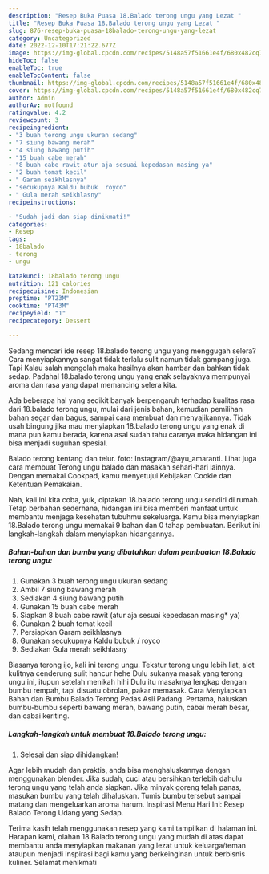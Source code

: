 ```yaml
---
description: "Resep Buka Puasa 18.Balado terong ungu yang Lezat "
title: "Resep Buka Puasa 18.Balado terong ungu yang Lezat "
slug: 876-resep-buka-puasa-18balado-terong-ungu-yang-lezat
category: Uncategorized
date: 2022-12-10T17:21:22.677Z
image: https://img-global.cpcdn.com/recipes/5148a57f51661e4f/680x482cq70/18balado-terong-ungu-foto-resep-utama.jpg
hideToc: false
enableToc: true
enableTocContent: false
thumbnail: https://img-global.cpcdn.com/recipes/5148a57f51661e4f/680x482cq70/18balado-terong-ungu-foto-resep-utama.jpg
cover: https://img-global.cpcdn.com/recipes/5148a57f51661e4f/680x482cq70/18balado-terong-ungu-foto-resep-utama.jpg
author: Admin
authorAv: notfound
ratingvalue: 4.2
reviewcount: 3
recipeingredient:
- "3 buah terong ungu ukuran sedang"
- "7 siung bawang merah"
- "4 siung bawang putih"
- "15 buah cabe merah"
- "8 buah cabe rawit atur aja sesuai kepedasan masing ya"
- "2 buah tomat kecil"
- " Garam seikhlasnya"
- "secukupnya Kaldu bubuk  royco"
- " Gula merah seikhlasny"
recipeinstructions:

- "Sudah jadi dan siap dinikmati!"
categories:
- Resep
tags:
- 18balado
- terong
- ungu

katakunci: 18balado terong ungu 
nutrition: 121 calories
recipecuisine: Indonesian
preptime: "PT23M"
cooktime: "PT43M"
recipeyield: "1"
recipecategory: Dessert

---
```



Sedang mencari ide resep 18.balado terong ungu yang menggugah selera? Cara menyiapkannya sangat tidak terlalu sulit namun tidak gampang juga. Tapi Kalau salah mengolah maka hasilnya akan hambar dan bahkan tidak sedap. Padahal 18.balado terong ungu yang enak selayaknya mempunyai aroma dan rasa yang dapat memancing selera kita.


Ada beberapa hal yang sedikit banyak berpengaruh terhadap kualitas rasa dari 18.balado terong ungu, mulai dari jenis bahan, kemudian pemilihan bahan segar dan bagus, sampai cara membuat dan menyajikannya. Tidak usah bingung jika mau menyiapkan 18.balado terong ungu yang enak di mana pun kamu berada, karena asal sudah tahu caranya maka hidangan ini bisa menjadi suguhan spesial.

Balado terong kentang dan telur. foto: Instagram/@ayu_amaranti. Lihat juga cara membuat Terong ungu balado dan masakan sehari-hari lainnya. Dengan memakai Cookpad, kamu menyetujui Kebijakan Cookie dan Ketentuan Pemakaian.


Nah, kali ini kita coba, yuk, ciptakan 18.balado terong ungu sendiri di rumah. Tetap berbahan sederhana, hidangan ini bisa memberi manfaat untuk membantu menjaga kesehatan tubuhmu sekeluarga. Kamu bisa menyiapkan 18.Balado terong ungu memakai 9 bahan dan 0 tahap pembuatan. Berikut ini langkah-langkah dalam menyiapkan hidangannya.

<!--inarticleads1-->

##### Bahan-bahan dan bumbu yang dibutuhkan dalam pembuatan 18.Balado terong ungu:

1. Gunakan 3 buah terong ungu ukuran sedang
1. Ambil 7 siung bawang merah
1. Sediakan 4 siung bawang putih
1. Gunakan 15 buah cabe merah
1. Siapkan 8 buah cabe rawit (atur aja sesuai kepedasan masing* ya)
1. Gunakan 2 buah tomat kecil
1. Persiapkan  Garam seikhlasnya
1. Gunakan secukupnya Kaldu bubuk / royco
1. Sediakan  Gula merah seikhlasny


Biasanya terong ijo, kali ini terong ungu. Tekstur terong ungu lebih liat, alot kulitnya cenderung sulit hancur hehe Dulu sukanya masak yang terong ungu ini, itupun setelah menikah hihi Dulu itu masaknya lengkap dengan bumbu rempah, tapi disuatu obrolan, pakar memasak. Cara Menyiapkan Bahan dan Bumbu Balado Terong Pedas Asli Padang. Pertama, haluskan bumbu-bumbu seperti bawang merah, bawang putih, cabai merah besar, dan cabai keriting. 

<!--inarticleads2-->

##### Langkah-langkah untuk membuat 18.Balado terong ungu:


1. Selesai dan siap dihidangkan!

Agar lebih mudah dan praktis, anda bisa menghaluskannya dengan menggunakan blender. Jika sudah, cuci atau bersihkan terlebih dahulu terong ungu yang telah anda siapkan. Jika minyak goreng telah panas, masukan bumbu yang telah dihaluskan. Tumis bumbu tersebut sampai matang dan mengeluarkan aroma harum. Inspirasi Menu Hari Ini: Resep Balado Terong Udang yang Sedap. 

Terima kasih telah menggunakan resep yang kami tampilkan di halaman ini. Harapan kami, olahan 18.Balado terong ungu yang mudah di atas dapat membantu anda menyiapkan makanan yang lezat untuk keluarga/teman ataupun menjadi inspirasi bagi kamu yang berkeinginan untuk berbisnis kuliner. Selamat menikmati

